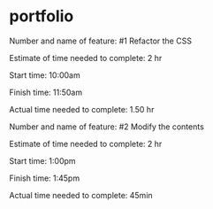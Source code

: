 # portfolio
Number and name of feature: #1 Refactor the CSS

Estimate of time needed to complete: 2 hr

Start time: 10:00am

Finish time: 11:50am

Actual time needed to complete: 1.50 hr

Number and name of feature: #2 Modify the contents

Estimate of time needed to complete: 2 hr

Start time: 1:00pm

Finish time: 1:45pm

Actual time needed to complete: 45min

